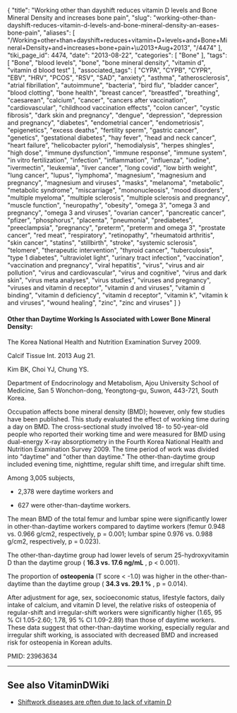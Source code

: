 {
    "title": "Working other than dayshift reduces vitamin D levels and Bone Mineral Density and increases bone pain",
    "slug": "working-other-than-dayshift-reduces-vitamin-d-levels-and-bone-mineral-density-an-eases-bone-pain",
    "aliases": [
        "/Working+other+than+dayshift+reduces+vitamin+D+levels+and+Bone+Mineral+Density+and+increases+bone+pain+\u2013+Aug+2013",
        "/4474"
    ],
    "tiki_page_id": 4474,
    "date": "2013-08-22",
    "categories": [
        "Bone"
    ],
    "tags": [
        "Bone",
        "blood levels",
        "bone",
        "bone mineral density",
        "vitamin d",
        "vitamin d blood test"
    ],
    "associated_tags": [
        "CYPA",
        "CYPB",
        "CYPR",
        "EBV",
        "HRV",
        "PCOS",
        "RSV",
        "SAD",
        "anxiety",
        "asthma",
        "atherosclerosis",
        "atrial fibrillation",
        "autoimmune",
        "bacteria",
        "bird flu",
        "bladder cancer",
        "blood clotting",
        "bone health",
        "breast cancer",
        "breastfed",
        "breathing",
        "caesarean",
        "calcium",
        "cancer",
        "cancers after vaccination",
        "cardiovascular",
        "childhood vaccination effects",
        "colon cancer",
        "cystic fibrosis",
        "dark skin and pregnancy",
        "dengue",
        "depression",
        "depression and pregnancy",
        "diabetes",
        "endometrial cancer",
        "endometriosis",
        "epigenetics",
        "excess deaths",
        "fertility sperm",
        "gastric cancer",
        "genetics",
        "gestational diabetes",
        "hay fever",
        "head and neck cancer",
        "heart failure",
        "helicobacter pylori",
        "hemodialysis",
        "herpes shingles",
        "high dose",
        "immune dysfunction",
        "immune response",
        "immune system",
        "in vitro fertilization",
        "infection",
        "inflammation",
        "influenza",
        "iodine",
        "ivermectin",
        "leukemia",
        "liver cancer",
        "long covid",
        "low birth weight",
        "lung cancer",
        "lupus",
        "lymphoma",
        "magnesium",
        "magnesium and pregnancy",
        "magnesium and viruses",
        "masks",
        "melanoma",
        "metabolic",
        "metabolic syndrome",
        "miscarriage",
        "mononucleosis",
        "mood disorders",
        "multiple myeloma",
        "multiple sclerosis",
        "multiple sclerosis and pregnancy",
        "muscle function",
        "neuropathy",
        "obesity",
        "omega 3",
        "omega 3 and pregnancy",
        "omega 3 and viruses",
        "ovarian cancer",
        "pancreatic cancer",
        "pfizer",
        "phosphorus",
        "placenta",
        "pneumonia",
        "prediabetes",
        "preeclampsia",
        "pregnancy",
        "preterm",
        "preterm and omega 3",
        "prostate cancer",
        "red meat",
        "respiratory",
        "retinopathy",
        "rheumatoid arthritis",
        "skin cancer",
        "statins",
        "stillbirth",
        "stroke",
        "systemic sclerosis",
        "telomere",
        "therapeutic intervention",
        "thyroid cancer",
        "tuberculosis",
        "type 1 diabetes",
        "ultraviolet light",
        "urinary tract infection",
        "vaccination",
        "vaccination and pregnancy",
        "viral hepatitis",
        "virus",
        "virus and air pollution",
        "virus and cardiovascular",
        "virus and cognitive",
        "virus and dark skin",
        "virus meta analyses",
        "virus studies",
        "viruses and pregnancy",
        "viruses and vitamin d receptor",
        "vitamin d and viruses",
        "vitamin d binding",
        "vitamin d deficiency",
        "vitamin d receptor",
        "vitamin k",
        "vitamin k and viruses",
        "wound healing",
        "zinc",
        "zinc and viruses"
    ]
}


#### Other than Daytime Working Is Associated with Lower Bone Mineral Density:   
The Korea National Health and Nutrition Examination Survey 2009.

Calcif Tissue Int. 2013 Aug 21.

Kim BK, Choi YJ, Chung YS.

Department of Endocrinology and Metabolism, Ajou University School of Medicine, San 5 Wonchon-dong, Yeongtong-gu, Suwon, 443-721, South Korea.

Occupation affects bone mineral density (BMD); however, only few studies have been published. This study evaluated the effect of working time during a day on BMD. The cross-sectional study involved 18- to 50-year-old people who reported their working time and were measured for BMD using dual-energy X-ray absorptiometry in the Fourth Korea National Health and Nutrition Examination Survey 2009. The time period of work was divided into "daytime" and "other than daytime." The other-than-daytime group included evening time, nighttime, regular shift time, and irregular shift time. 

Among 3,005 subjects, 

* 2,378 were daytime workers and 

* 627 were other-than-daytime workers. 

The mean BMD of the total femur and lumbar spine were significantly lower in other-than-daytime workers compared to daytime workers (femur 0.948 vs. 0.966 g/cm2, respectively, p = 0.001; lumbar spine 0.976 vs. 0.988 g/cm2, respectively, p = 0.023). 

The other-than-daytime group had lower levels of serum 25-hydroxyvitamin D than the daytime group ( **16.3 vs. 17.6 ng/mL** , p < 0.001). 

The proportion of  **osteopenia**  (T score < -1.0) was higher in the other-than-daytime than the daytime group ( **34.3 vs. 29.1 %** , p = 0.014). 

After adjustment for age, sex, socioeconomic status, lifestyle factors, daily intake of calcium, and vitamin D level, the relative risks of osteopenia of regular-shift and irregular-shift workers were significantly higher (1.65, 95 % CI 1.05-2.60; 1.78, 95 % CI 1.09-2.89) than those of daytime workers. These data suggest that other-than-daytime working, especially regular and irregular shift working, is associated with decreased BMD and increased risk for osteopenia in Korean adults.

PMID:     23963634

---

## See also VitaminDWiki

* [Shiftwork diseases are often due to lack of vitamin D](/tags/shiftwork-diseases-are-often-due-to-lack-of-vitamin-d.html)